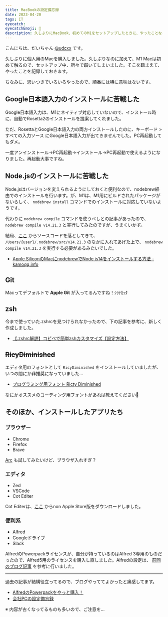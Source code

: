 ```yaml
---
title: MacBookの設定備忘録
date: 2023-04-20
tags: IT
eyecatch:
eyecatchEmoji: 🍎
description: 久しぶりにMacBook、初めてのM1をセットアップしたときに、やったことなどをまとめておきます。
---
```


こんにちは、だいちゃん [@udcxx](https://twitter.com/udc_xx) です。

久しぶりに個人用のMacを購入しました。久しぶりなのに加えて、M1 Macは初めて触るので、セットアップ中、所々で躓いてしまいました。そこを踏まえて、やったことを記録しておきます。

ちなみに、思いつきでいろいろやったので、順番には特に意味はないです。

## Google日本語入力のインストールに苦戦した

Google日本語入力は、M1にネイティブ対応していないので、インストール時に、自動でRosetta2のインストールを提案してくれました。

ただ、RosettaとGoogle日本語入力の両方インストールしたのに、キーボード > すべての入力ソース にGoogle日本語入力が出てきませんでした。PC再起動してもダメ。

一度アンインストール→PC再起動→インストール→PC再起動で使えるようになりました。再起動大事ですね。


## Node.jsのインストールに苦戦した

Node.jsはバージョンを変えられるようにしておくと便利なので、nodebrew経由でのインストールを行います。が、M1は、M1用にビルドされたパッケージがないらしく、 `nodebrew install` コマンドでのインストールに対応していないようです。

代わりに `nodebrew compile` コマンドを使うべしとの記事があったので、 `nodebrew compile v14.21.3` と実行してみたのですが、うまくいかず。

結局、[ここ](https://nodejs.org/dist/v14.21.3/) からソースコードを落としてきて、 `/Users/{user}/.nodebrew/src/v14.21.3` のなかに入れてあげた上で、 `nodebrew compile v14.21.3` を実行する必要があるみたいでした。

* [Apple SiliconのMacにnodebrewでNode.js14をインストールする方法 - kamoqq.info](https://kamoqq.info/post/how-to-install-nodejs14-on-apple-silicon-mac-with-nodebrew/)


## Git

Macってデフォルトで **Apple Git** が入ってるんですね！ｼﾗﾅｶｯﾀ


## zsh

今まで使っていた.zshrcを見つけられなかったので、下の記事を参考に、新しく作成しました。

* [【.zshrc解説】コピペで簡単zshカスタマイズ【設定方法】](https://suwaru.tokyo/%E3%80%90-zshrc%E8%A7%A3%E8%AA%AC%E3%80%91%E3%82%B3%E3%83%94%E3%83%9A%E3%81%A7%E7%B0%A1%E5%8D%98zsh%E3%82%AB%E3%82%B9%E3%82%BF%E3%83%9E%E3%82%A4%E3%82%BA%E3%80%90%E8%A8%AD%E5%AE%9A%E6%96%B9%E6%B3%95/)

## ~~RicyDiminished~~

エディタ用のフォントとして `RicyDiminished` をインストールしていましたが、いつの間にか非推奨になっていました...

* [プログラミング用フォント Ricty Diminished](https://rictyfonts.github.io/diminished)

なにかオススメのコーディング用フォントがあれば教えてください🧐


## そのほか、インストールしたアプリたち

### ブラウザー

-  Chrome
-  Firefox
-  Brave

[Arc](https://arc.net/) も試してみたいけど、ブラウザ入れすぎ？

### エディタ

- Zed
- VSCode
- Cot Editer

Cot Editerは、[ここ](https://coteditor.com/archives) からnon Apple Store版をダウンロードしました。

### 便利系

- Alfred
- Googleドライブ
- Slack

AlfredのPowerpackライセンスが、自分が持っているのはAlfred 3専用のものだったので、Alfred5用のライセンスを購入し直しました。Alfredの設定は、 [前回のブログ記事](https://blog.udcxx.me/article/210226/alfred-re-setting/) を参考に行いました。


---

過去の記事が結構役立ってるので、ブログやっててよかったと痛感してます。

* [AlfredのPowerpackをやっと購入！](https://blog.udcxx.me/article/201114/alfred-powerpack/)
* [会社PCの設定備忘録](https://blog.udcxx.me/article/210306/pc-setup-memo/)
    
※ 内容が古くなってるものも多いので、ご注意を…